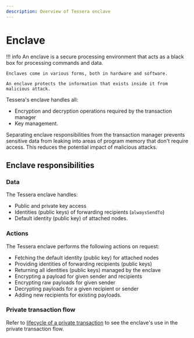 ```yaml
---
description: Overview of Tessera enclave
---
```


# Enclave

!!! info
    An enclave is a secure processing environment that acts as a black box for processing commands and data.

    Enclaves come in various forms, both in hardware and software.

    An enclave protects the information that exists inside it from malicious attack.

Tessera's enclave handles all:

* Encryption and decryption operations required by the transaction manager
* Key management.

Separating enclave responsibilities from the transaction manager prevents sensitive data from leaking into areas of program memory that don't require access. This reduces the potential impact of malicious attacks.

## Enclave responsibilities

### Data

The Tessera enclave handles:

* Public and private key access
* Identities (public keys) of forwarding recipients (`alwaysSendTo`)
* Default identity (public key) of attached nodes.

### Actions

The Tessera enclave performs the following actions on request:

* Fetching the default identity (public key) for attached nodes
* Providing identities of forwarding recipients (public keys)
* Returning all identities (public keys) managed by the enclave
* Encrypting a payload for given sender and recipients
* Encrypting raw payloads for given sender
* Decrypting payloads for a given recipient or sender
* Adding new recipients for existing payloads.

### Private transaction flow

Refer to [lifecycle of a private transaction](https://docs.goquorum.consensys.net/Concepts/Privacy/PrivateTransactionLifecycle/) to see the enclave's use in the private transaction flow.
